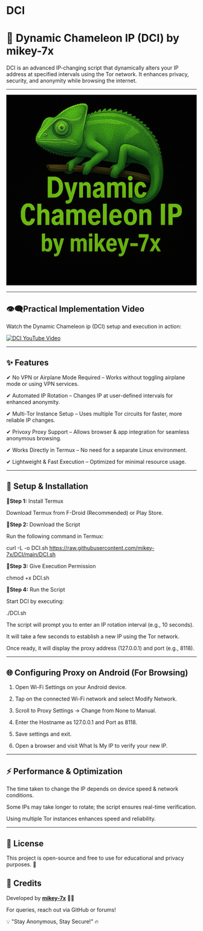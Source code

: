 # DCI
# **🦎 Dynamic Chameleon IP (DCI) by mikey-7x**

DCI is an advanced IP-changing script that dynamically alters your IP address at specified intervals using the Tor network. It enhances privacy, security, and anonymity while browsing the internet.


---

![Dynamic Chameleon IP](https://github.com/mikey-7x/DCI/blob/main/3D%20DCI.PNG?raw=true)

---

## **👁️‍🗨️Practical Implementation Video**  
Watch the Dynamic Chameleon ip (DCI) setup and execution in action:  

[![DCI YouTube Video](https://img.youtube.com/vi/RcVl_N31GGs/0.jpg)](https://youtu.be/RcVl_N31GGs)  

---

## **✨ Features**

✔ No VPN or Airplane Mode Required – Works without toggling airplane mode or using VPN services.

✔ Automated IP Rotation – Changes IP at user-defined intervals for enhanced anonymity.

✔ Multi-Tor Instance Setup – Uses multiple Tor circuits for faster, more reliable IP changes.

✔ Privoxy Proxy Support – Allows browser & app integration for seamless anonymous browsing.

✔ Works Directly in Termux – No need for a separate Linux environment.

✔ Lightweight & Fast Execution – Optimized for minimal resource usage.


---

## **🚀 Setup & Installation**

**🧩Step 1:** Install Termux

Download Termux from F-Droid (Recommended) or Play Store.


**🧩Step 2:** Download the Script

Run the following command in Termux:

curl -L -o DCI.sh https://raw.githubusercontent.com/mikey-7x/DCI/main/DCI.sh

**🧩Step 3:** Give Execution Permission

chmod +x DCI.sh

**🧩Step 4:** Run the Script

Start DCI by executing:

./DCI.sh

The script will prompt you to enter an IP rotation interval (e.g., 10 seconds).

It will take a few seconds to establish a new IP using the Tor network.

Once ready, it will display the proxy address (127.0.0.1) and port (e.g., 8118).



---

## **🌐 Configuring Proxy on Android (For Browsing)**

1. Open Wi-Fi Settings on your Android device.


2. Tap on the connected Wi-Fi network and select Modify Network.


3. Scroll to Proxy Settings → Change from None to Manual.


4. Enter the Hostname as 127.0.0.1 and Port as 8118.


5. Save settings and exit.


6. Open a browser and visit What Is My IP to verify your new IP.




---

## **⚡ Performance & Optimization**

The time taken to change the IP depends on device speed & network conditions.

Some IPs may take longer to rotate; the script ensures real-time verification.

Using multiple Tor instances enhances speed and reliability.



---

## **📜 License**

This project is open-source and free to use for educational and privacy purposes. 🚀

## **📜 Credits**  
Developed by **[mikey-7x](https://github.com/mikey-7x)** 🚀🔥  

 For queries, reach out via GitHub or forums!

💡 "Stay Anonymous, Stay Secure!" 🔥

